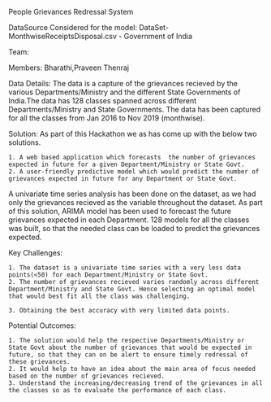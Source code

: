 People Grievances Redressal System

DataSource Considered for the model: DataSet-MonthwiseReceiptsDisposal.csv - Government of India

Team: 

Members: Bharathi,Praveen Thenraj

Data Details: 
The data is a capture of the grievances recieved by the various Departments/Ministry and the different State Governments of India.The data has 128 classes spanned across different Departments/Ministry and State Governments. The data has been captured for all the classes from Jan 2016 to Nov 2019 (monthwise).

Solution:
As part of this Hackathon we as has come up with the below two solutions.

    1. A web based application which forecasts  the number of grievances expected in future for a given Department/Ministry or State Govt.
    2. A user-friendly predictive model which would predict the number of grievances expected in future for any Department or State Govt.

A univariate time series analysis has been done on the dataset, as we had only the grievances recieved as the variable throughout the dataset. As part of this solution, ARIMA model has been used to forecast the future grievances expected in each Department. 128 models for all the classes was built, so that the needed class can be loaded to predict the grievances expected.

Key Challenges:

    1. The dataset is a univariate time series with a very less data points(<50) for each Department/Ministry or State Govt.
    2. The number of grievances recieved varies randomly across different Department/Ministry and State Govt. Hence selecting an optimal model that would best fit all the class was challenging.
    
    3. Obtaining the best accuracy with very limited data points.
    
Potential Outcomes:

    1. The solution would help the respective Departments/Ministry or State Govt about the number of grievances that would be expected in future, so that they can on be alert to ensure timely redressal of these grievances.
    2. It would help to have an idea about the main area of focus needed based on the number of grievances recieved.
    3. Understand the increasing/decreasing trend of the grievances in all the classes so as to evaluate the performance of each class.
